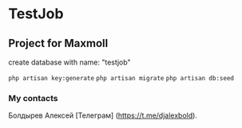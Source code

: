 # TestJob

## Project for Maxmoll

create database with name: "testjob"

`php artisan key:generate`
`php artisan migrate`
`php artisan db:seed`

### My contacts
Болдырев Алексей [Телеграм] (https://t.me/djalexbold).


